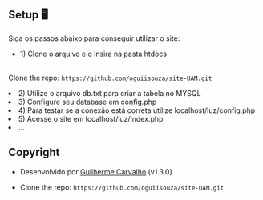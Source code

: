 ## Setup 🖥
Siga os passos abaixo para conseguir utilizar o site:
<br>
<ul>
  <li>1) Clone o arquivo e o insira na pasta htdocs</li></br></ul>

 Clone the repo: ````https://github.com/oguiisouza/site-UAM.git````

  <li>2) Utilize o arquivo db.txt para criar a tabela no MYSQL</li>
  <li>3) Configure seu database em config.php</li>
  <li>4) Para testar se a conexão está correta utilize localhost/luz/config.php</li>
  <li>5) Acesse o site em localhost/luz/index.php</li>
  <li>...</li>


## Copyright
- Desenvolvido por <a href="https://guilhermesc.com/" target="_blank">Guilherme Carvalho</a> (v1.3.0)

- Clone the repo: ````https://github.com/oguiisouza/site-UAM.git````